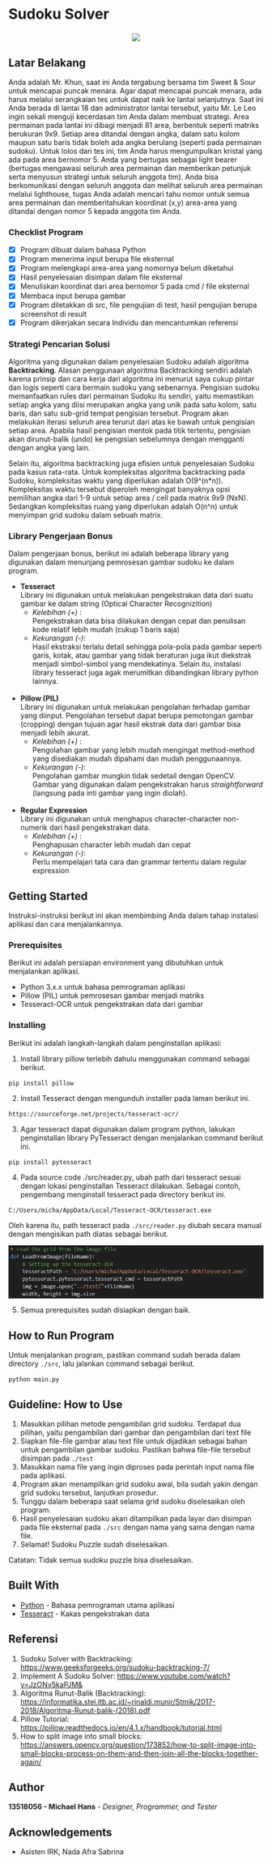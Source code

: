 # Sudoku Solver

<p align="center">
    <img align="center" src="test/image1.png"
</p>

## Latar Belakang
Anda adalah Mr. Khun, saat ini Anda tergabung bersama tim Sweet & Sour untuk mencapai puncak menara. Agar dapat mencapai puncak menara, ada harus melalui serangkaian tes untuk dapat naik ke lantai selanjutnya. Saat ini Anda berada di lantai 18 dan administrator lantai tersebut, yaitu Mr. Le Leo ingin sekali menguji kecerdasan tim Anda dalam membuat strategi. Area permainan pada lantai ini dibagi menjadi 81 area, berbentuk seperti matriks berukuran 9x9. Setiap area ditandai dengan angka, dalam satu kolom maupun satu baris tidak boleh ada angka berulang (seperti pada permainan sudoku). Untuk lolos dari tes ini, tim Anda harus mengumpulkan kristal yang ada pada area bernomor 5. Anda yang bertugas sebagai light bearer (bertugas mengawasi seluruh area permainan dan memberikan petunjuk serta menyusun strategi untuk seluruh anggota tim). Anda bisa berkomunikasi dengan seluruh anggota dan melihat seluruh area permainan melalui lighthouse, tugas Anda adalah mencari tahu nomor untuk semua area permainan dan memberitahukan koordinat (x,y) area-area yang ditandai dengan nomor 5 kepada anggota tim Anda.

### Checklist Program
- [X] Program dibuat dalam bahasa Python
- [X] Program menerima input berupa file eksternal
- [X] Program melengkapi area-area yang nomornya belum diketahui
- [X] Hasil penyelesaian disimpan dalam file eksternal
- [X] Menuliskan koordinat dari area bernomor 5 pada cmd / file eksternal
- [X] Membaca input berupa gambar
- [X] Program diletakkan di src, file pengujian di test, hasil pengujian berupa screenshot di result
- [X] Program dikerjakan secara Individu dan mencantumkan referensi

### Strategi Pencarian Solusi
Algoritma yang digunakan dalam penyelesaian Sudoku adalah algoritma **Backtracking**. Alasan penggunaan algoritma Backtracking sendiri adalah karena prinsip dan cara kerja dari algoritma ini menurut saya cukup pintar dan logis seperti cara bermain sudoku yang sebenarnya. Pengisian sudoku memanfaatkan rules dari permainan Sudoku itu sendiri, yaitu memastikan setiap angka yang diisi merupakan angka yang unik pada satu kolom, satu baris, dan satu sub-grid tempat pengisian tersebut. Program akan melakukan iterasi seluruh area terurut dari atas ke bawah untuk pengisian setiap area. Apabila hasil pengisian mentok pada titik tertentu, pengisian akan dirunut-balik (undo) ke pengisian sebelumnya dengan mengganti dengan angka yang lain.

Selain itu, algoritma backtracking juga efisien untuk penyelesaian Sudoku pada kasus rata-rata. Untuk kompleksitas algoritma backtracking pada Sudoku, kompleksitas waktu yang diperlukan adalah O(9^(n*n)). Kompleksitas waktu tersebut diperoleh mengingat banyaknya opsi pemilihan angka dari 1-9 untuk setiap area / cell pada matrix 9x9 (NxN). Sedangkan kompleksitas ruang yang diperlukan adalah O(n^n) untuk menyimpan grid sudoku dalam sebuah matrix.

### Library Pengerjaan Bonus
Dalam pengerjaan bonus, berikut ini adalah beberapa library yang digunakan dalam menunjang pemrosesan gambar sudoku ke dalam program.
- **Tesseract**<br>
  Library ini digunakan untuk melakukan pengekstrakan data dari suatu gambar ke dalam string (Optical Character Recognizition)<br>
  - *Kelebihan (+)* :<br>
    Pengekstrakan data bisa dilakukan dengan cepat dan penulisan kode relatif lebih mudah (cukup 1 baris saja)<br>
  - *Kekurangan (-)*:<br>
    Hasil ekstraksi terlalu detail sehingga pola-pola pada gambar seperti garis, kotak, atau gambar yang tidak beraturan juga ikut diekstrak menjadi simbol-simbol yang mendekatinya. Selain itu, instalasi library tesseract juga agak merumitkan dibandingkan library python lainnya.<br><br>
- **Pillow (PIL)**<br>
  Library ini digunakan untuk melakukan pengolahan terhadap gambar yang diinput. Pengolahan tersebut dapat berupa pemotongan gambar (cropping) dengan tujuan agar hasil ekstrak data dari gambar bisa menjadi lebih akurat.<br>
  - *Kelebihan (+)* :<br>
    Pengolahan gambar yang lebih mudah mengingat method-method yang disediakan mudah dipahami dan mudah penggunaannya.<br>
  - *Kekurangan (-)*:<br>
    Pengolahan gambar mungkin tidak sedetail dengan OpenCV. Gambar yang digunakan dalam pengekstrakan harus *straightforward* (langsung pada inti gambar yang ingin diolah).<br><br>
- **Regular Expression**<br>
  Library ini digunakan untuk menghapus character-character non-numerik dari hasil pengekstrakan data.<br>
  - *Kelebihan (+)* :<br>
    Penghapusan character lebih mudah dan cepat<br>
  - *Kekurangan (-)*:<br>
    Perlu mempelajari tata cara dan grammar tertentu dalam regular expression<br>

## Getting Started
Instruksi-instruksi berikut ini akan membimbing Anda dalam tahap instalasi aplikasi dan cara menjalankannya.

### Prerequisites
Berikut ini adalah persiapan environment yang dibutuhkan untuk menjalankan aplikasi.
- Python 3.x.x untuk bahasa pemrograman aplikasi
- Pillow (PIL) untuk pemrosesan gambar menjadi matriks
- Tesseract-OCR untuk pengekstrakan data dari gambar

### Installing
Berikut ini adalah langkah-langkah dalam penginstallan aplikasi:
1. Install library pillow terlebih dahulu menggunakan command sebagai berikut.
  ```
  pip install pillow
  ```
2. Install Tesseract dengan mengunduh installer pada laman berikut ini.
  ```
  https://sourceforge.net/projects/tesseract-ocr/
  ```
3. Agar tesseract dapat digunakan dalam program python, lakukan penginstallan library PyTesseract dengan menjalankan command berikut ini.
  ```
  pip install pytesseract
  ```
4. Pada source code ./src/reader.py, ubah path dari tesseract sesuai dengan lokasi penginstallan Tesseract dilakukan. Sebagai contoh, pengembang menginstall tesseract pada directory berikut ini.
  ```
  C:/Users/micha/AppData/Local/Tesseract-OCR/tesseract.exe
  ```
  Oleh karena itu, path tesseract pada `./src/reader.py` diubah secara manual dengan mengisikan path diatas sebagai berikut.
  <p align="center">
      <img align="center" src="assets/Install-Tesseract.png"
  </p>

5. Semua prerequisites sudah disiapkan dengan baik.

## How to Run Program
Untuk menjalankan program, pastikan command sudah berada dalam directory `./src`, lalu jalankan command sebagai berikut.
```
python main.py
```

## Guideline: How to Use
1. Masukkan pilihan metode pengambilan grid sudoku. Terdapat dua pilihan, yaitu pengambilan dari gambar dan pengambilan dari text file
2. Siapkan file-file gambar atau text file untuk dijadikan sebagai bahan untuk pengambilan gambar sudoku. Pastikan bahwa file-file tersebut disimpan pada `./test`
3. Masukkan nama file yang ingin diproses pada perintah input nama file pada aplikasi.
4. Program akan menampilkan grid sudoku awal, bila sudah yakin dengan grid sudoku tersebut, lanjutkan prosedur.
5. Tunggu dalam beberapa saat selama grid sudoku diselesaikan oleh program.
6. Hasil penyelesaian sudoku akan ditampilkan pada layar dan disimpan pada file eksternal pada `./src` dengan nama yang sama dengan nama file.
7. Selamat! Sudoku Puzzle sudah diselesaikan.

Catatan: Tidak semua sudoku puzzle bisa diselesaikan.

## Built With
* [Python](https://www.python.org/) - Bahasa pemrograman utama aplikasi
* [Tesseract](https://github.com/tesseract-ocr/) - Kakas pengekstrakan data

## Referensi
1. Sudoku Solver with Backtracking: https://www.geeksforgeeks.org/sudoku-backtracking-7/
2. Implement A Sudoku Solver: https://www.youtube.com/watch?v=JzONv5kaPJM&
3. Algoritma Runut-Balik (Backtracking): https://informatika.stei.itb.ac.id/~rinaldi.munir/Stmik/2017-2018/Algoritma-Runut-balik-(2018).pdf
4. Pillow Tutorial: https://pillow.readthedocs.io/en/4.1.x/handbook/tutorial.html
5. How to split image into small blocks: https://answers.opencv.org/question/173852/how-to-split-image-into-small-blocks-process-on-them-and-then-join-all-the-blocks-together-again/

## Author
**13518056 - Michael Hans** - *Designer, Programmer, and Tester*

## Acknowledgements
* Asisten IRK, Nada Afra Sabrina
